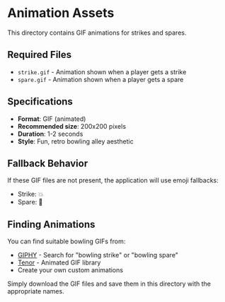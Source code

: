 # Animation Assets

This directory contains GIF animations for strikes and spares.

## Required Files

- `strike.gif` - Animation shown when a player gets a strike
- `spare.gif` - Animation shown when a player gets a spare

## Specifications

- **Format**: GIF (animated)
- **Recommended size**: 200x200 pixels
- **Duration**: 1-2 seconds
- **Style**: Fun, retro bowling alley aesthetic

## Fallback Behavior

If these GIF files are not present, the application will use emoji fallbacks:
- Strike: 💥
- Spare: 🎯

## Finding Animations

You can find suitable bowling GIFs from:
- [GIPHY](https://giphy.com/) - Search for "bowling strike" or "bowling spare"
- [Tenor](https://tenor.com/) - Animated GIF library
- Create your own custom animations

Simply download the GIF files and save them in this directory with the appropriate names.

